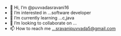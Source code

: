 - 👋 Hi, I’m @puvvadasravani16
- 👀 I’m interested in ...software developer
- 🌱 I’m currently learning ...c,java
- 💞️ I’m looking to collaborate on ...
- 📫 How to reach me ...sravanipuvvada5@gmail.com

<!---
puvvadasravani16/puvvadasravani16 is a ✨ special ✨ repository because its `README.md` (this file) appears on your GitHub profile.
You can click the Preview link to take a look at your changes.
--->
